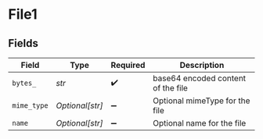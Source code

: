 # File1


## Fields

| Field                              | Type                               | Required                           | Description                        |
| ---------------------------------- | ---------------------------------- | ---------------------------------- | ---------------------------------- |
| `bytes_`                           | *str*                              | :heavy_check_mark:                 | base64 encoded content of the file |
| `mime_type`                        | *Optional[str]*                    | :heavy_minus_sign:                 | Optional mimeType for the file     |
| `name`                             | *Optional[str]*                    | :heavy_minus_sign:                 | Optional name for the file         |